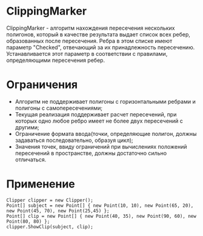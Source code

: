 # ClippingMarker
ClippingMarker - алгоритм нахождения пересечения нескольких полигонов, который в качестве результата выдает список всех ребер, образованных после пересечения. Ребра в этом списке имеют параметр "Checked", отвечающий за их принадлежность пересечению. Устанавливается этот параметр в соответствии с правилами, определяющими пересечения ребер.

# Ограничения
   - Алгоритм не поддерживает полигоны с горизонтальными ребрами и полигоны с самопересечениями;
   - Текущая реализация поддерживает расчет пересечений, при которых одно любое ребро имеет не более двух пересечений с другими;
   - Ограничение формата ввода(точки, определяющие полигон, должны задаваться последовательно, образуя цикл);
   - Значения точек, ввиду ограничений при вычислениях положений пересечений в пространстве, должны достаточно сильно отличаться.

# Применение
   ```
  Clipper clipper = new Clipper();
  Point[] subject = new Point[] { new Point(10, 10), new Point(65, 20), new Point(45, 70), new Point(25,45) };
  Point[] clip = new Point[] { new Point(40, 35), new Point(90, 60), new Point(80, 80) };
  clipper.ShowClip(subject, clip);
  
  ```
